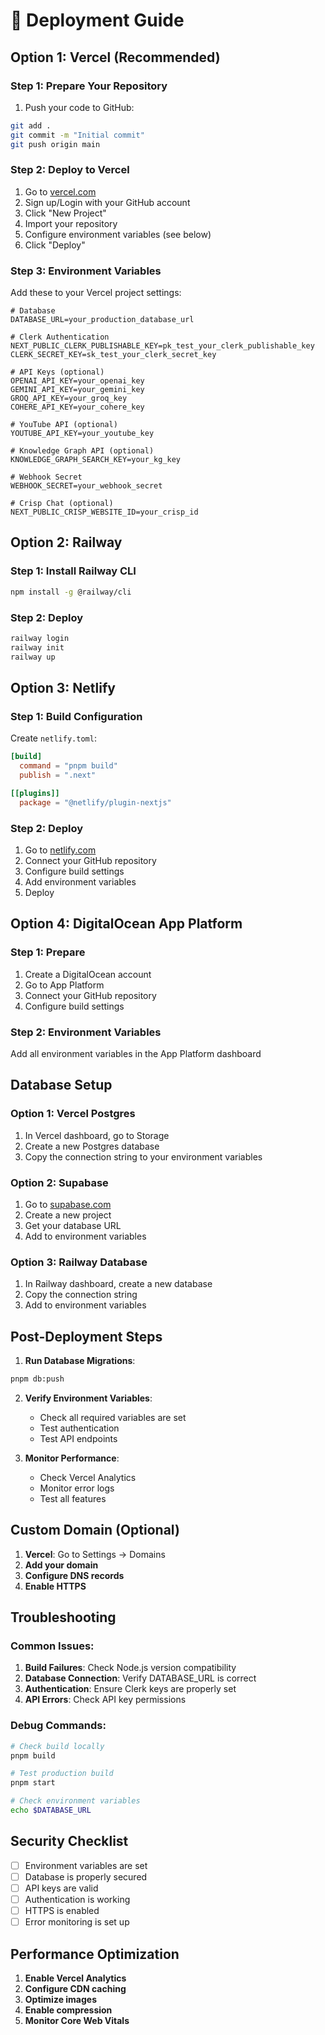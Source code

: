 # 🚀 Deployment Guide

## Option 1: Vercel (Recommended)

### Step 1: Prepare Your Repository
1. Push your code to GitHub:
```bash
git add .
git commit -m "Initial commit"
git push origin main
```

### Step 2: Deploy to Vercel
1. Go to [vercel.com](https://vercel.com)
2. Sign up/Login with your GitHub account
3. Click "New Project"
4. Import your repository
5. Configure environment variables (see below)
6. Click "Deploy"

### Step 3: Environment Variables
Add these to your Vercel project settings:

```
# Database
DATABASE_URL=your_production_database_url

# Clerk Authentication
NEXT_PUBLIC_CLERK_PUBLISHABLE_KEY=pk_test_your_clerk_publishable_key
CLERK_SECRET_KEY=sk_test_your_clerk_secret_key

# API Keys (optional)
OPENAI_API_KEY=your_openai_key
GEMINI_API_KEY=your_gemini_key
GROQ_API_KEY=your_groq_key
COHERE_API_KEY=your_cohere_key

# YouTube API (optional)
YOUTUBE_API_KEY=your_youtube_key

# Knowledge Graph API (optional)
KNOWLEDGE_GRAPH_SEARCH_KEY=your_kg_key

# Webhook Secret
WEBHOOK_SECRET=your_webhook_secret

# Crisp Chat (optional)
NEXT_PUBLIC_CRISP_WEBSITE_ID=your_crisp_id
```

## Option 2: Railway

### Step 1: Install Railway CLI
```bash
npm install -g @railway/cli
```

### Step 2: Deploy
```bash
railway login
railway init
railway up
```

## Option 3: Netlify

### Step 1: Build Configuration
Create `netlify.toml`:
```toml
[build]
  command = "pnpm build"
  publish = ".next"

[[plugins]]
  package = "@netlify/plugin-nextjs"
```

### Step 2: Deploy
1. Go to [netlify.com](https://netlify.com)
2. Connect your GitHub repository
3. Configure build settings
4. Add environment variables
5. Deploy

## Option 4: DigitalOcean App Platform

### Step 1: Prepare
1. Create a DigitalOcean account
2. Go to App Platform
3. Connect your GitHub repository
4. Configure build settings

### Step 2: Environment Variables
Add all environment variables in the App Platform dashboard

## Database Setup

### Option 1: Vercel Postgres
1. In Vercel dashboard, go to Storage
2. Create a new Postgres database
3. Copy the connection string to your environment variables

### Option 2: Supabase
1. Go to [supabase.com](https://supabase.com)
2. Create a new project
3. Get your database URL
4. Add to environment variables

### Option 3: Railway Database
1. In Railway dashboard, create a new database
2. Copy the connection string
3. Add to environment variables

## Post-Deployment Steps

1. **Run Database Migrations**:
```bash
pnpm db:push
```

2. **Verify Environment Variables**:
   - Check all required variables are set
   - Test authentication
   - Test API endpoints

3. **Monitor Performance**:
   - Check Vercel Analytics
   - Monitor error logs
   - Test all features

## Custom Domain (Optional)

1. **Vercel**: Go to Settings → Domains
2. **Add your domain**
3. **Configure DNS records**
4. **Enable HTTPS**

## Troubleshooting

### Common Issues:
1. **Build Failures**: Check Node.js version compatibility
2. **Database Connection**: Verify DATABASE_URL is correct
3. **Authentication**: Ensure Clerk keys are properly set
4. **API Errors**: Check API key permissions

### Debug Commands:
```bash
# Check build locally
pnpm build

# Test production build
pnpm start

# Check environment variables
echo $DATABASE_URL
```

## Security Checklist

- [ ] Environment variables are set
- [ ] Database is properly secured
- [ ] API keys are valid
- [ ] Authentication is working
- [ ] HTTPS is enabled
- [ ] Error monitoring is set up

## Performance Optimization

1. **Enable Vercel Analytics**
2. **Configure CDN caching**
3. **Optimize images**
4. **Enable compression**
5. **Monitor Core Web Vitals** 